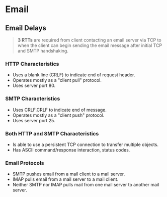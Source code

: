 # Email
## Email Delays

> **3 RTTs** are required from client contacting an email server via TCP to when the client can begin sending the email message after initial TCP and SMTP handshaking.

### HTTP Characteristics
* Uses a blank line (CRLF) to indicate end of request header.
* Operates mostly as a "client pull" protocol.
* Uses server port 80.

### SMTP Characteristics
* Uses CRLF.CRLF to indicate end of message.
* Operates mostly as a "client push" protocol.
* Uses server port 25.

### Both HTTP and SMTP Characteristics
* Is able to use a persistent TCP connection to transfer multiple objects.
* Has ASCII command/response interaction, status codes.

### Email Protocols
* SMTP pushes email from a mail client to a mail server.
* IMAP pulls email from a mail server to a mail client.
* Neither SMTP nor IMAP pulls mail from one mail server to another mail server.